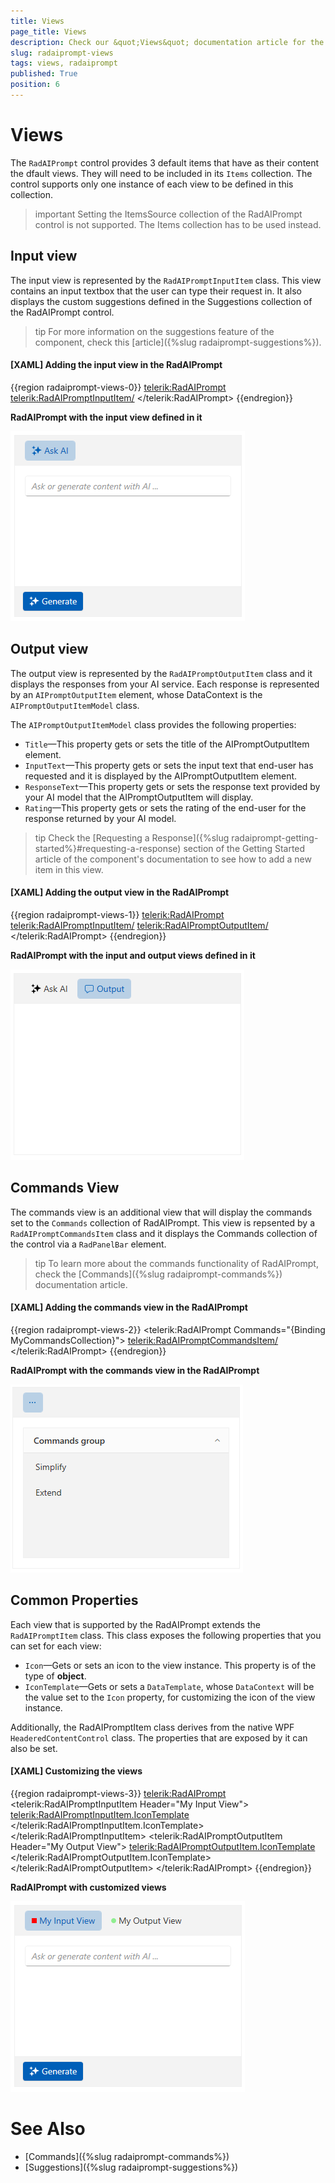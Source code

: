 ```yaml
---
title: Views
page_title: Views
description: Check our &quot;Views&quot; documentation article for the RadAIPrompt control.
slug: radaiprompt-views
tags: views, radaiprompt
published: True
position: 6
---
```


# Views

The `RadAIPrompt` control provides 3 default items that have as their content the dfault views. They will need to be included in its `Items` collection. The control supports only one instance of each view to be defined in this collection.

>important Setting the ItemsSource collection of the RadAIPrompt control is not supported. The Items collection has to be used instead.

## Input view

The input view is represented by the `RadAIPromptInputItem` class. This view contains an input textbox that the user can type their request in. It also displays the custom suggestions defined in the Suggestions collection of the RadAIPrompt control.

>tip For more information on the suggestions feature of the component, check this [article]({%slug radaiprompt-suggestions%}).

#### __[XAML] Adding the input view in the RadAIPrompt__
{{region radaiprompt-views-0}}
    <telerik:RadAIPrompt>
        <telerik:RadAIPromptInputItem/>
    </telerik:RadAIPrompt>
{{endregion}}

__RadAIPrompt with the input view defined in it__

![WPF RadAIPrompt with the input view defined in it](images/radaiprompt-views-0.png)

## Output view

The output view is represented by the `RadAIPromptOutputItem` class and it displays the responses from your AI service. Each response is represented by an `AIPromptOutputItem` element, whose DataContext is the `AIPromptOutputItemModel` class. 

The `AIPromptOutputItemModel` class provides the following properties:

* `Title`&mdash;This property gets or sets the title of the AIPromptOutputItem element.
* `InputText`&mdash;This property gets or sets the input text that end-user has requested and it is displayed by the AIPromptOutputItem element.
* `ResponseText`&mdash;This property gets or sets the response text provided by your AI model that the AIPromptOutputItem will display.
* `Rating`&mdash;This property gets or sets the rating of the end-user for the response returned by your AI model.

>tip Check the [Requesting a Response]({%slug radaiprompt-getting-started%}#requesting-a-response) section of the Getting Started article of the component's documentation to see how to add a new item in this view.

#### __[XAML] Adding the output view in the RadAIPrompt__
{{region radaiprompt-views-1}}
    <telerik:RadAIPrompt>
        <telerik:RadAIPromptInputItem/>
        <telerik:RadAIPromptOutputItem/>
    </telerik:RadAIPrompt>
{{endregion}}

__RadAIPrompt with the input and output views defined in it__

![WPF RadAIPrompt with the input and output views defined in it](images/radaiprompt-views-1.png)

## Commands View

The commands view is an additional view that will display the commands set to the `Commands` collection of RadAIPrompt. This view is repsented by a `RadAIPromptCommandsItem` class and it displays the Commands collection of the control via a `RadPanelBar` element.

>tip To learn more about the commands functionality of RadAIPrompt, check the [Commands]({%slug radaiprompt-commands%}) documentation article.

#### __[XAML] Adding the commands view in the RadAIPrompt__
{{region radaiprompt-views-2}}
    <telerik:RadAIPrompt Commands="{Binding MyCommandsCollection}">
        <telerik:RadAIPromptCommandsItem/>
    </telerik:RadAIPrompt>
{{endregion}}

__RadAIPrompt with the commands view in the RadAIPrompt__

![WPF RadAIPrompt with the commands view in the RadAIPrompt](images/radaiprompt-views-2.png)

## Common Properties

Each view that is supported by the RadAIPrompt extends the `RadAIPromptItem` class. This class exposes the following properties that you can set for each view:

* `Icon`&mdash;Gets or sets an icon to the view instance. This property is of the type of __object__.
* `IconTemplate`&mdash;Gets or sets a `DataTemplate`, whose `DataContext` will be the value set to the `Icon` property, for customizing the icon of the view instance.

Additionally, the RadAIPromptItem class derives from the native WPF `HeaderedContentControl` class. The properties that are exposed by it can also be set.

#### __[XAML] Customizing the views__
{{region radaiprompt-views-3}}
    <telerik:RadAIPrompt>
        <telerik:RadAIPromptInputItem Header="My Input View">
            <telerik:RadAIPromptInputItem.IconTemplate>
                <DataTemplate>
                    <Rectangle Width="8" Height="8" Fill="Red"/>
                </DataTemplate>
            </telerik:RadAIPromptInputItem.IconTemplate>
        </telerik:RadAIPromptInputItem>
        <telerik:RadAIPromptOutputItem Header="My Output View">
            <telerik:RadAIPromptOutputItem.IconTemplate>
                <DataTemplate>
                    <Ellipse Width="8" Height="8" Fill="LightGreen"/>
                </DataTemplate>
            </telerik:RadAIPromptOutputItem.IconTemplate>
        </telerik:RadAIPromptOutputItem>
    </telerik:RadAIPrompt>
{{endregion}}

__RadAIPrompt with customized views__

![WPF RadAIPrompt with customized views](images/radaiprompt-views-3.png)

# See Also
* [Commands]({%slug radaiprompt-commands%})
* [Suggestions]({%slug radaiprompt-suggestions%})